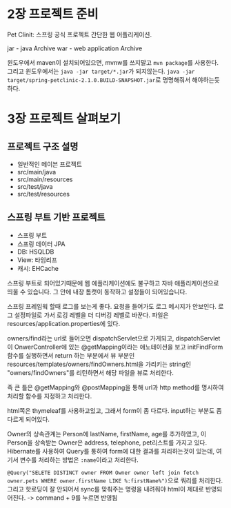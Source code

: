 # 2장 프로젝트 준비

Pet Clinit: 스프링 공식 프로젝트 간단한 웹 어플리케이션.

jar - java Archive
war - web application Archive

윈도우에서 maven이 설치되어있으면, mvnw를 쓰지말고 `mvn package`를 사용한다.
그리고 윈도우에서는 `java -jar target/*.jar`가 되지않는다. `java -jar target/spring-petclinic-2.1.0.BUILD-SNAPSHOT.jar`로 명명해줘서 해야하는듯 하다.

# 3장 프로젝트 살펴보기

## 프로젝트 구조 설명

* 일반적인 메이븐 프로젝트
* src/main/java
* src/main/resources
* src/test/java
* src/test/resources

## 스프링 부트 기반 프로젝트

* 스프링 부트
* 스프링 데이터 JPA
* DB: HSQLDB
* View: 타임리프
* 캐시: EHCache

스프링 부트로 되어있기때문에 웹 에플리케이션에도 불구하고 자바 애플리케이션으로 띄울 수 있습니다. 그 안에 내장 톰캣이 동작하고 설정들이 되어있습니다.

스프링 프레임웍 할때 로그를 보는게 좋다.
요청을 들어가도 로그 메시지가 안보인다. 로그 설정파일로 가서 로깅 레벨을 더 디버깅 레벨로 바꾼다. 파일은 resources/application.properties에 있다.

owners/find라는 url로 들어오면 dispatchServlet으로 가게되고, dispatchServlet이 OnwerController에 있는 @getMapping이라는 애노테이션을 보고 initFindForm함수를 실행하면서 return 하는 부분에서 뷰 부분인 resources/templates/owners/findOwners.html을 가리키는 string인 "owners/findOwners"를 리턴하면서 해당 파일을 뷰로 처리한다.

즉 큰 틀은 @getMapping와 @postMapping을 통해 url과 http method를 명시하여 처리할 함수를 지정하고 처리한다.

html쪽은 thymeleaf를 사용하고있고, 그래서 form이 좀 다르다. input하는 부분도 좀 다르게 되어있다.

Owner의 상속관계는 Person에 lastName, firstName, age를 추가하였고, 이 Person을 상속받는 Owner은 address, telephone, pet리스트를 가지고 있다.
Hibernate를 사용하여 Query를 통하여 form에 대한 결과를 처리하는것이 있는데, 여기서 변수를 처리하는 방법은 `:name`이라고 처리한다.

`@Query("SELETE DISTINCT owner FROM Owner owner left join fetch owner.pets WHERE owner.firstName LIKE %:firstName%")`으로 쿼리를 처리한다.
그리고 핫로딩이 잘 안되어서 sync를 맞춰주는 명령을 내려줘야 html이 제대로 반영되어진다.
-> command + 9를 누르면 반영됨


